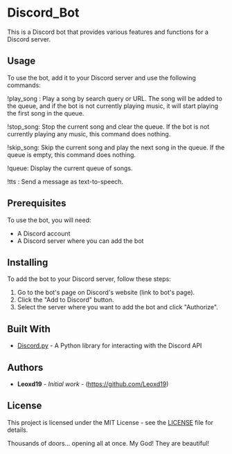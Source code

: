 # Discord_Bot

This is a Discord bot that provides various features and functions for a Discord server.

## Usage
To use the bot, add it to your Discord server and use the following commands:

!play_song <query>: Play a song by search query or URL. The song will be added to the queue, and if the bot is not currently playing music, it will start playing the first song in the queue.
 
!stop_song: Stop the current song and clear the queue. If the bot is not currently playing any music, this command does nothing.
 
!skip_song: Skip the current song and play the next song in the queue. If the queue is empty, this command does nothing.
 
!queue: Display the current queue of songs.
 
!tts <message>: Send a message as text-to-speech.
 
## Prerequisites

To use the bot, you will need:

- A Discord account
- A Discord server where you can add the bot

## Installing

To add the bot to your Discord server, follow these steps:

1. Go to the bot's page on Discord's website (link to bot's page).
2. Click the "Add to Discord" button.
3. Select the server where you want to add the bot and click "Authorize".

## Built With

- [Discord.py](https://github.com/Rapptz/discord.py) - A Python library for interacting with the Discord API

## Authors

- **Leoxd19** - *Initial work* - (https://github.com/Leoxd19)

## License

This project is licensed under the MIT License - see the [LICENSE](LICENSE) file for details.







 Thousands of doors... opening all at once. My God! They are beautiful!
